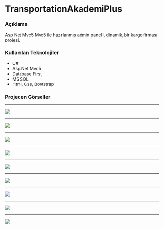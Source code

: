 # TransportationAkademiPlus
### Açıklama
Asp Net Mvc5 Mvc5 ile hazırlanmış admin panelli, dinamik, bir kargo firması
projesi.
### Kullanılan Teknolojiler
- C#
- Asp.Net Mvc5
- Database First,
- MS SQL
- Html, Css, Bootstrap
### Projeden Görseller

------------

![](https://iili.io/JH33XV9.png)

------------

![](https://iili.io/JH33aFs.png)

------------

![](https://iili.io/JH33ccG.png)

------------

![](https://iili.io/JH33lSf.png)

------------

![](https://iili.io/JH33194.png)

------------

![](https://iili.io/JH33Wo7.png)

------------

![](https://iili.io/JH33EAl.png)

------------

![](https://iili.io/JH33GN2.png)

------------

![](https://iili.io/JH33MtS.png)
